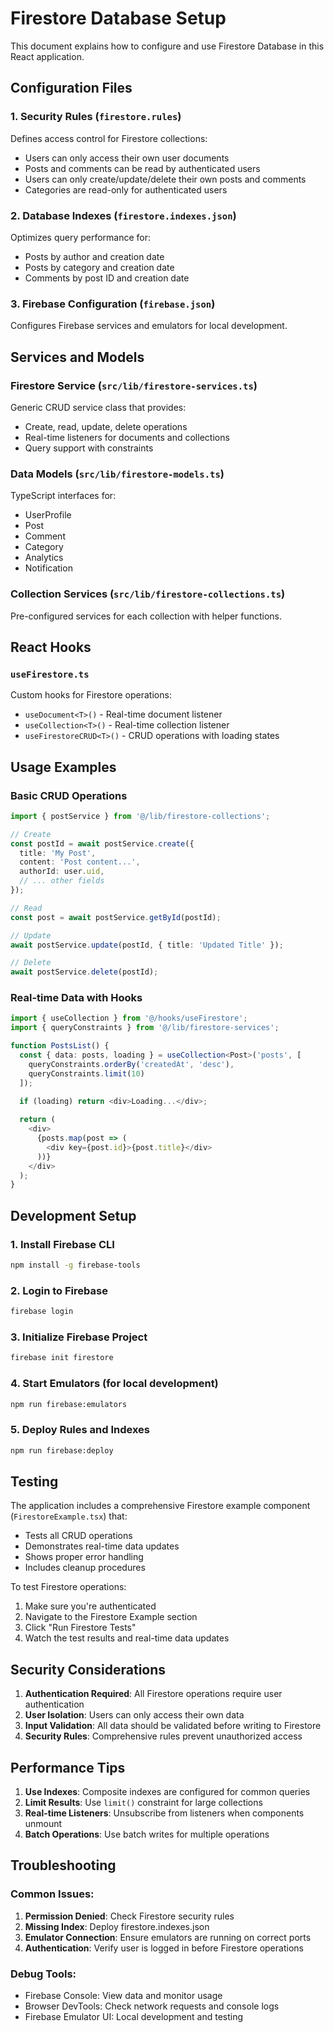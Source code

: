 # Firestore Database Setup

This document explains how to configure and use Firestore Database in this React application.

## Configuration Files

### 1. Security Rules (`firestore.rules`)
Defines access control for Firestore collections:
- Users can only access their own user documents
- Posts and comments can be read by authenticated users
- Users can only create/update/delete their own posts and comments
- Categories are read-only for authenticated users

### 2. Database Indexes (`firestore.indexes.json`)
Optimizes query performance for:
- Posts by author and creation date
- Posts by category and creation date
- Comments by post ID and creation date

### 3. Firebase Configuration (`firebase.json`)
Configures Firebase services and emulators for local development.

## Services and Models

### Firestore Service (`src/lib/firestore-services.ts`)
Generic CRUD service class that provides:
- Create, read, update, delete operations
- Real-time listeners for documents and collections
- Query support with constraints

### Data Models (`src/lib/firestore-models.ts`)
TypeScript interfaces for:
- UserProfile
- Post
- Comment
- Category
- Analytics
- Notification

### Collection Services (`src/lib/firestore-collections.ts`)
Pre-configured services for each collection with helper functions.

## React Hooks

### `useFirestore.ts`
Custom hooks for Firestore operations:
- `useDocument<T>()` - Real-time document listener
- `useCollection<T>()` - Real-time collection listener
- `useFirestoreCRUD<T>()` - CRUD operations with loading states

## Usage Examples

### Basic CRUD Operations
```typescript
import { postService } from '@/lib/firestore-collections';

// Create
const postId = await postService.create({
  title: 'My Post',
  content: 'Post content...',
  authorId: user.uid,
  // ... other fields
});

// Read
const post = await postService.getById(postId);

// Update
await postService.update(postId, { title: 'Updated Title' });

// Delete
await postService.delete(postId);
```

### Real-time Data with Hooks
```typescript
import { useCollection } from '@/hooks/useFirestore';
import { queryConstraints } from '@/lib/firestore-services';

function PostsList() {
  const { data: posts, loading } = useCollection<Post>('posts', [
    queryConstraints.orderBy('createdAt', 'desc'),
    queryConstraints.limit(10)
  ]);

  if (loading) return <div>Loading...</div>;
  
  return (
    <div>
      {posts.map(post => (
        <div key={post.id}>{post.title}</div>
      ))}
    </div>
  );
}
```

## Development Setup

### 1. Install Firebase CLI
```bash
npm install -g firebase-tools
```

### 2. Login to Firebase
```bash
firebase login
```

### 3. Initialize Firebase Project
```bash
firebase init firestore
```

### 4. Start Emulators (for local development)
```bash
npm run firebase:emulators
```

### 5. Deploy Rules and Indexes
```bash
npm run firebase:deploy
```

## Testing

The application includes a comprehensive Firestore example component (`FirestoreExample.tsx`) that:
- Tests all CRUD operations
- Demonstrates real-time data updates
- Shows proper error handling
- Includes cleanup procedures

To test Firestore operations:
1. Make sure you're authenticated
2. Navigate to the Firestore Example section
3. Click "Run Firestore Tests"
4. Watch the test results and real-time data updates

## Security Considerations

1. **Authentication Required**: All Firestore operations require user authentication
2. **User Isolation**: Users can only access their own data
3. **Input Validation**: All data should be validated before writing to Firestore
4. **Security Rules**: Comprehensive rules prevent unauthorized access

## Performance Tips

1. **Use Indexes**: Composite indexes are configured for common queries
2. **Limit Results**: Use `limit()` constraint for large collections
3. **Real-time Listeners**: Unsubscribe from listeners when components unmount
4. **Batch Operations**: Use batch writes for multiple operations

## Troubleshooting

### Common Issues:
1. **Permission Denied**: Check Firestore security rules
2. **Missing Index**: Deploy firestore.indexes.json
3. **Emulator Connection**: Ensure emulators are running on correct ports
4. **Authentication**: Verify user is logged in before Firestore operations

### Debug Tools:
- Firebase Console: View data and monitor usage
- Browser DevTools: Check network requests and console logs
- Firebase Emulator UI: Local development and testing